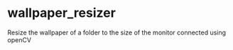# wallpaper_resizer
Resize the wallpaper of a folder to the size of the monitor connected using openCV

